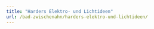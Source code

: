 ```yaml
---
title: "Harders Elektro- und Lichtideen"
url: /bad-zwischenahn/harders-elektro-und-lichtideen/
---
```

